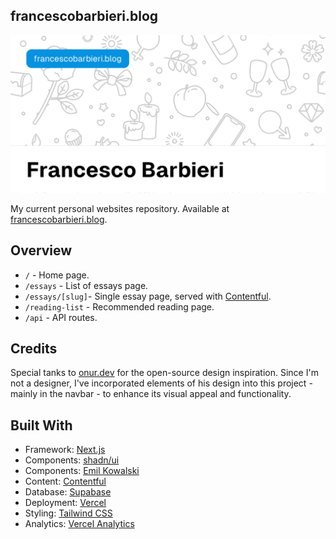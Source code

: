 ## francescobarbieri.blog

![banner](public/img/ogImage.png)

My current personal websites repository. Available at [francescobarbieri.blog](https://francescobarbieri.blog).

## Overview

- `/` - Home page.
- `/essays` - List of essays page. 
- `/essays/[slug]`- Single essay page, served with [Contentful](https://Contentful.com).
- `/reading-list` - Recommended reading page.
- `/api` - API routes.

## Credits

Special tanks to [onur.dev](https://github.com/suyalcinkaya/onur.dev) for the open-source design inspiration. Since I'm not a designer, I've incorporated elements of his design into this project - mainly in the navbar - to enhance its visual appeal and functionality.

## Built With

- Framework: [Next.js](https://nextjs.org)
- Components: [shadn/ui](https://ui.shadcn.com/)
- Components: [Emil Kowalski](https://emilkowal.ski/)
- Content: [Contentful](https://Contentful.com)
- Database: [Supabase](https://supabase.com)
- Deployment: [Vercel](https://vercel.com)
- Styling: [Tailwind CSS](https://tailwindcss.com)
- Analytics: [Vercel Analytics](https://vercel.com)
